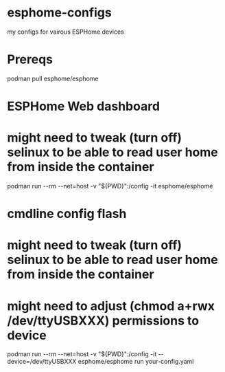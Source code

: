 # esphome-configs
my configs for vairous ESPHome devices

# Prereqs
podman pull esphome/esphome


# ESPHome Web dashboard
# might need to tweak (turn off) selinux to be able to read user home from inside the container 
podman run --rm --net=host -v "${PWD}":/config -it esphome/esphome


# cmdline config flash
# might need to tweak (turn off) selinux to be able to read user home from inside the container 
# might need to adjust (chmod a+rwx /dev/ttyUSBXXX) permissions to device
podman run --rm --net=host -v "${PWD}":/config -it --device=/dev/ttyUSBXXX esphome/esphome run your-config.yaml
